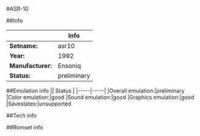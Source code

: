 #ASR-10

##Info

||Info|
|-----|-----|
|**Setname:**|asr10
|**Year:**|1992
|**Manufacturer:**|Ensoniq
|**Status:**|preliminary

##Emulation info
|| Status |
|-----|-----|
|Overall emulation:|preliminary
|Color emulation:|good
|Sound emulation:|good
|Graphics emulation:|good
|Savestates:|unsupported

##Tech info

##Romset info

<!--- START OF EDITED COMMENT DO NOT TOUCH TEXT ABOVE-->
